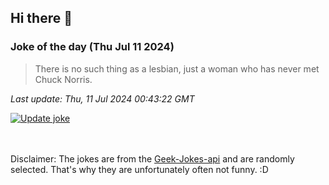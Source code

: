 ## Hi there 👋

### Joke of the day (Thu Jul 11 2024)
<!-- joke -->
>There is no such thing as a lesbian, just a woman who has never met Chuck Norris.
<!-- /joke -->

*Last update: Thu, 11 Jul 2024 00:43:22 GMT*

[![Update joke](https://github.com/nclskfm/nclskfm/actions/workflows/joke.yml/badge.svg)](https://github.com/nclskfm/nclskfm/actions/workflows/joke.yml)

<br><br>
Disclaimer: The jokes are from the [Geek-Jokes-api](https://github.com/sameerkumar18/geek-joke-api) and are randomly selected. That's why they are unfortunately often not funny. :D
